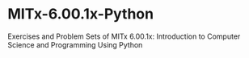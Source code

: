 # MITx-6.00.1x-Python
Exercises and Problem Sets of MITx 6.00.1x: Introduction to Computer Science and Programming Using Python
